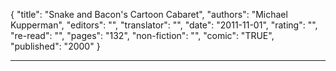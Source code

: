 {
"title": "Snake and Bacon's Cartoon Cabaret",
"authors": "Michael Kupperman",
"editors": "",
"translator": "",
"date": "2011-11-01",
"rating": "",
"re-read": "",
"pages": "132",
"non-fiction": "",
"comic": "TRUE",
"published": "2000"
}

---
